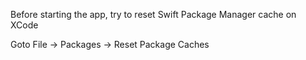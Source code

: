 Before starting the app, try to reset Swift Package Manager cache on XCode

Goto File -> Packages -> Reset Package Caches
